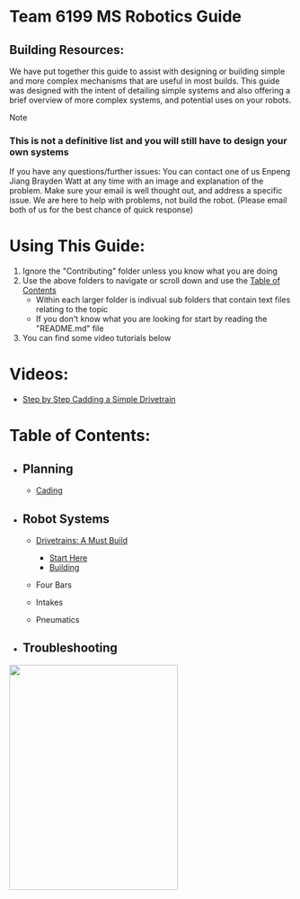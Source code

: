 # Team 6199 MS Robotics Guide
## Building Resources:
We have put together this guide to assist with designing or building simple and more complex mechanisms that are useful in most builds. This guide was designed with the intent of detailing simple systems and also offering a brief overview of more complex systems, and potential uses on your robots. 
> [!NOTE]
> ### This is not a definitive list and you will still have to design your own systems
If you have any questions/further issues: You can contact one of us Enpeng Jiang Brayden Watt at any time with an image and explanation of the problem. Make sure your email is well thought out, and address a specific issue. We are here to help with problems, not build the robot. (Please email both of us for the best chance of quick response)
# Using This Guide:
1. Ignore the "Contributing" folder unless you know what you are doing
2. Use the above folders to navigate or scroll down and use the [Table of Contents](https://github.com/Arcx23/6199-MS-Robotics-Guide/tree/main?tab=readme-ov-file#table-of-contents)
    - Within each larger folder is indivual sub folders that contain text files relating to the topic
    - If you don't know what you are looking for start by reading the "README.md" file
3. You can find some video tutorials below
# Videos:
- [Step by Step Cadding a Simple Drivetrain](https://drive.google.com/file/d/15YNamQJwriS7e753XB4Z8V8ZBt-ll3Hs/view?usp=sharing)
# Table of Contents:
- ## Planning
  - [Cading](Planning/Cadding.md)
- ## Robot Systems
  - [Drivetrains: A Must Build ](Building/Drivetrains/README.md)
    - [Start Here](Building/Drivetrains/README.md)
    - [Building](Building/Drivetrains/Building.md)
  - Four Bars

  - Intakes

  - Pneumatics

- ## Troubleshooting

<img src="https://github.com/Arcx23/6199-MS-Robotics-Guide/assets/132633896/ac831e1d-33a9-451d-82f2-f205641a7301" width="300" height="400">
